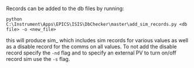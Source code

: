 Records can be added to the db files by running:

`python C:\Instrument\Apps\EPICS\ISIS\DbChecker\master\add_sim_records.py <db file> -o <new_file>`

this will produce sim_<file> which includes sim records for various values as well as a disable record for the comms on all values. To not add the disable record specify the `-nd` flag and to specify an external PV to turn on/off record sim use the `-s` flag.